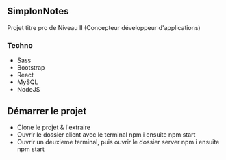 ## SimplonNotes

Projet titre pro de Niveau II (Concepteur développeur d'applications)

### Techno

- Sass
- Bootstrap
- React
- MySQL
- NodeJS

## Démarrer le projet

- Clone le projet & l'extraire
- Ouvrir le dossier client avec le terminal npm i ensuite npm start
- Ouvrir un deuxieme terminal, puis ouvrir le dossier server npm i ensuite npm start

